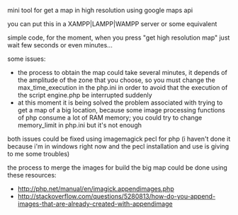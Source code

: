 mini tool for get a map in high resolution using google maps api

you can put this in a XAMPP|LAMPP|WAMPP server or some equivalent

simple code, for the moment, when you press "get high resolution map" just wait few seconds or even minutes...

some issues:
  - the process to obtain the map could take several minutes, it depends of the amplitude of the zone that you choose, so you must change the max_time_execution in the php.ini in order to avoid that the execution of the script engine.php be interrupted suddenly
  - at this moment it is being solved the problem associated with trying to get a map of a big location, because some image processing functions of php consume a lot of RAM memory; you could try to change memory_limit in php.ini but it's not enough

both issues could be fixed using imagemagick pecl for php (i haven't done it because i'm in windows right now and the pecl installation and use is giving to me some troubles)

the process to merge the images for build the big map could be done using these resources:
- http://php.net/manual/en/imagick.appendimages.php
- http://stackoverflow.com/questions/5280813/how-do-you-append-images-that-are-already-created-with-appendimage
